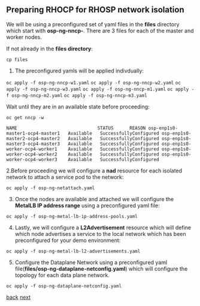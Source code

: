 ## Preparing RHOCP for RHOSP network isolation

We will be using a preconfigured set of yaml files in the **files** directory which
start with **osp-ng-nncp-**. There are 3 files for each of the master and worker nodes.

If not already in the **files directory**:

`cp files`

1. The preconfigured yamls will be applied indivdually:

`oc apply -f osp-ng-nncp-w1.yaml`
`oc apply -f osp-ng-nncp-w2.yaml`
`oc apply -f osp-ng-nncp-w3.yaml`
`oc apply -f osp-ng-nncp-m1.yaml`
`oc apply -f osp-ng-nncp-m2.yaml`
`oc apply -f osp-ng-nncp-m3.yaml`

Wait until they are in an available state before proceeding:

`oc get nncp -w`

`NAME                              STATUS      REASON
osp-enp1s0-master1-ocp4-master1   Available   SuccessfullyConfigured
osp-enp1s0-master2-ocp4-master2   Available   SuccessfullyConfigured
osp-enp1s0-master3-ocp4-master3   Available   SuccessfullyConfigured
osp-enp1s0-worker-ocp4-worker1    Available   SuccessfullyConfigured
osp-enp1s0-worker-ocp4-worker2    Available   SuccessfullyConfigured
osp-enp1s0-worker-ocp4-worker3    Available   SuccessfullyConfigured`

2.Before proceeding we will configure  a **nad** resource for each isolated network to
attach a service pod to the network:

`oc apply -f osp-ng-netattach.yaml`

3. Once the nodes are available and attached we will configure the **MetalLB IP address range** using
a preconfigured yaml file:

`oc apply -f osp-ng-metal-lb-ip-address-pools.yaml`

4. Lastly, we will configure a **L2Advertisement** resource which will define which node advertises a
service to the local network which has been preconfigured for your demo environment:

`oc apply -f osp-ng-metal-lb-l2-advertisements.yaml`

5. Configure the Dataplane Network using a preconfigured yaml file(**files/osp-ng-dataplane-netconfig.yaml**)
which will configure the topology for each data plane network.

`oc apply -f osp-ng-dataplane-netconfig.yaml`

[back](secure.md) [next](create-cp.md)
